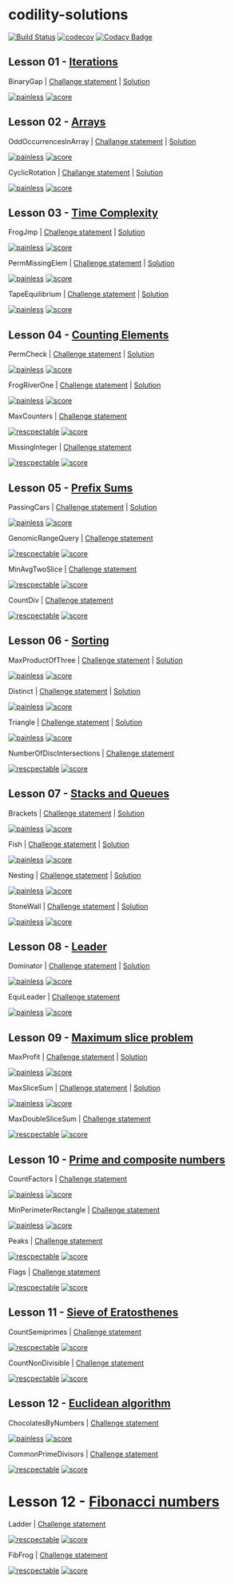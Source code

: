 # codility-solutions

[![Build Status](https://travis-ci.org/dev-11/codility-solutions.svg?branch=master)](https://travis-ci.org/dev-11/codility-solutions) [![codecov](https://codecov.io/gh/dev-11/codility-solutions/branch/master/graph/badge.svg)](https://codecov.io/gh/dev-11/codility-solutions) [![Codacy Badge](https://api.codacy.com/project/badge/Grade/8f50c983d55d42fda44c3832080e94fc)](https://www.codacy.com/manual/dev-11/codility-solutions?utm_source=github.com&amp;utm_medium=referral&amp;utm_content=dev-11/codility-solutions&amp;utm_campaign=Badge_Grade)

## Lesson 01 - [Iterations](https://codility.com/media/train/Iterations.pdf)

BinaryGap | [Challange statement](https://app.codility.com/programmers/lessons/1-iterations/binary_gap/) | [Solution](Solutions/Lesson_01/binary_gap.py)

[![painless](https://img.shields.io/badge/difficulty-painless-7FC1E3)](https://img.shields.io/badge/difficulty-painless-7FC1E3) [![score](https://img.shields.io/badge/score-100%25-brightgreen)](https://img.shields.io/badge/score-100%25-brightgreen) 

## Lesson 02 - [Arrays](https://codility.com/media/train/0-Arrays.pdf)

OddOccurrencesInArray | [Challange statement](https://app.codility.com/programmers/lessons/2-arrays/odd_occurrences_in_array/) | [Solution](Solutions/Lesson_02/odd_occurrences_in_array.py)

[![painless](https://img.shields.io/badge/difficulty-painless-7FC1E3)](https://img.shields.io/badge/difficulty-painless-7FC1E3) [![score](https://img.shields.io/badge/score-100%25-brightgreen)](https://img.shields.io/badge/score-100%25-brightgreen) 

CyclicRotation | [Challange statement](https://app.codility.com/programmers/lessons/2-arrays/cyclic_rotation/) | [Solution](Solutions/Lesson_02/cyclic_rotation.py)

[![painless](https://img.shields.io/badge/difficulty-painless-7FC1E3)](https://img.shields.io/badge/difficulty-painless-7FC1E3) [![score](https://img.shields.io/badge/score-100%25-brightgreen)](https://img.shields.io/badge/score-100%25-brightgreen) 

## Lesson 03 - [Time Complexity](https://codility.com/media/train/1-TimeComplexity.pdf)

FrogJmp | [Challenge statement](https://app.codility.com/programmers/lessons/3-time_complexity/frog_jmp/) | [Solution](Solutions/Lesson_03/frog_jmp.py)

[![painless](https://img.shields.io/badge/difficulty-painless-7FC1E3)](https://img.shields.io/badge/difficulty-painless-7FC1E3) [![score](https://img.shields.io/badge/score-100%25-brightgreen)](https://img.shields.io/badge/score-100%25-brightgreen) 

PermMissingElem | [Challenge statement](https://app.codility.com/programmers/lessons/3-time_complexity/perm_missing_elem/) | [Solution](Solutions/Lesson_03/perm_missing_elem.py)

[![painless](https://img.shields.io/badge/difficulty-painless-7FC1E3)](https://img.shields.io/badge/difficulty-painless-7FC1E3) [![score](https://img.shields.io/badge/score-100%25-brightgreen)](https://img.shields.io/badge/score-100%25-brightgreen) 

TapeEquilibrium  | [Challenge statement](https://app.codility.com/programmers/lessons/3-time_complexity/tape_equilibrium/) | [Solution](Solutions/Lesson_03/tape_equilibrium.py)

[![painless](https://img.shields.io/badge/difficulty-painless-7FC1E3)](https://img.shields.io/badge/difficulty-painless-7FC1E3) [![score](https://img.shields.io/badge/score-100%25-brightgreen)](https://img.shields.io/badge/score-100%25-brightgreen) 

## Lesson 04 - [Counting Elements](https://codility.com/media/train/2-CountingElements.pdf)

PermCheck | [Challenge statement](https://app.codility.com/programmers/lessons/4-counting_elements/perm_check/) | [Solution](Solutions/Lesson_04/perm_check.py)

[![painless](https://img.shields.io/badge/difficulty-painless-7FC1E3)](https://img.shields.io/badge/difficulty-painless-7FC1E3) [![score](https://img.shields.io/badge/score-100%25-brightgreen)](https://img.shields.io/badge/score-100%25-brightgreen) 

FrogRiverOne | [Challenge statement](https://app.codility.com/programmers/lessons/4-counting_elements/frog_river_one/) | [Solution](Solutions/Lesson_04/frog_river_one.py)

[![painless](https://img.shields.io/badge/difficulty-painless-7FC1E3)](https://img.shields.io/badge/difficulty-painless-7FC1E3) [![score](https://img.shields.io/badge/score-100%25-brightgreen)](https://img.shields.io/badge/score-100%25-brightgreen) 

MaxCounters | [Challenge statement](https://app.codility.com/programmers/lessons/4-counting_elements/max_counters/)

[![rescpectable](https://img.shields.io/badge/difficulty-rescpectable-5DC0C6)](https://img.shields.io/badge/difficulty-painless-7FC1E3) [![score](https://img.shields.io/badge/score-0%25-lightgrey)](https://img.shields.io/badge/score-0%25-lightgrey) 

MissingInteger | [Challenge statement](https://app.codility.com/programmers/lessons/4-counting_elements/missing_integer/)

[![rescpectable](https://img.shields.io/badge/difficulty-rescpectable-5DC0C6)](https://img.shields.io/badge/difficulty-painless-7FC1E3) [![score](https://img.shields.io/badge/score-0%25-lightgrey)](https://img.shields.io/badge/score-0%25-lightgrey) 

## Lesson 05 - [Prefix Sums](https://codility.com/media/train/3-PrefixSums.pdf)

PassingCars | [Challenge statement](https://app.codility.com/programmers/lessons/5-prefix_sums/passing_cars/) | [Solution](Solutions/Lesson_05/passing_cars.py)

[![painless](https://img.shields.io/badge/difficulty-painless-7FC1E3)](https://img.shields.io/badge/difficulty-painless-7FC1E3) [![score](https://img.shields.io/badge/score-100%25-brightgreen)](https://img.shields.io/badge/score-100%25-brightgreen) 

GenomicRangeQuery | [Challenge statement](https://app.codility.com/programmers/lessons/5-prefix_sums/genomic_range_query/)

[![rescpectable](https://img.shields.io/badge/difficulty-rescpectable-5DC0C6)](https://img.shields.io/badge/difficulty-painless-7FC1E3) [![score](https://img.shields.io/badge/score-0%25-lightgrey)](https://img.shields.io/badge/score-0%25-lightgrey) 

MinAvgTwoSlice | [Challenge statement](https://app.codility.com/programmers/lessons/5-prefix_sums/min_avg_two_slice/)

[![rescpectable](https://img.shields.io/badge/difficulty-rescpectable-5DC0C6)](https://img.shields.io/badge/difficulty-painless-7FC1E3) [![score](https://img.shields.io/badge/score-0%25-lightgrey)](https://img.shields.io/badge/score-0%25-lightgrey) 

CountDiv | [Challenge statement](https://app.codility.com/programmers/lessons/5-prefix_sums/count_div/)

[![rescpectable](https://img.shields.io/badge/difficulty-rescpectable-5DC0C6)](https://img.shields.io/badge/difficulty-painless-7FC1E3) [![score](https://img.shields.io/badge/score-0%25-lightgrey)](https://img.shields.io/badge/score-0%25-lightgrey) 

## Lesson 06 - [Sorting](https://codility.com/media/train/4-Sorting.pdf)

MaxProductOfThree | [Challenge statement](https://app.codility.com/programmers/lessons/6-sorting/max_product_of_three/) | [Solution](Solutions/Lesson_06/max_product_of_three.py)

[![painless](https://img.shields.io/badge/difficulty-painless-7FC1E3)](https://img.shields.io/badge/difficulty-painless-7FC1E3) [![score](https://img.shields.io/badge/score-100%25-brightgreen)](https://img.shields.io/badge/score-100%25-brightgreen) 

Distinct | [Challenge statement](https://app.codility.com/programmers/lessons/6-sorting/distinct/) | [Solution](Solutions/Lesson_06/distinct.py)

[![painless](https://img.shields.io/badge/difficulty-painless-7FC1E3)](https://img.shields.io/badge/difficulty-painless-7FC1E3) [![score](https://img.shields.io/badge/score-100%25-brightgreen)](https://img.shields.io/badge/score-100%25-brightgreen) 

Triangle | [Challenge statement](https://app.codility.com/programmers/lessons/6-sorting/triangle/) | [Solution](Solutions/Lesson_06/triangle.py)

[![painless](https://img.shields.io/badge/difficulty-painless-7FC1E3)](https://img.shields.io/badge/difficulty-painless-7FC1E3) [![score](https://img.shields.io/badge/score-100%25-brightgreen)](https://img.shields.io/badge/score-100%25-brightgreen) 

NumberOfDiscIntersections | [Challenge statement](https://app.codility.com/programmers/lessons/6-sorting/number_of_disc_intersections/)

[![rescpectable](https://img.shields.io/badge/difficulty-rescpectable-5DC0C6)](https://img.shields.io/badge/difficulty-painless-7FC1E3) [![score](https://img.shields.io/badge/score-0%25-lightgrey)](https://img.shields.io/badge/score-0%25-lightgrey) 

## Lesson 07 - [Stacks and Queues](https://codility.com/media/train/5-Stacks.pdf)

Brackets | [Challenge statement](https://app.codility.com/programmers/lessons/7-stacks_and_queues/brackets/) | [Solution](Solutions/Lesson_07/brackets.py)

[![painless](https://img.shields.io/badge/difficulty-painless-7FC1E3)](https://img.shields.io/badge/difficulty-painless-7FC1E3) [![score](https://img.shields.io/badge/score-100%25-brightgreen)](https://img.shields.io/badge/score-100%25-brightgreen) 

Fish | [Challenge statement](https://app.codility.com/programmers/lessons/7-stacks_and_queues/fish/) | [Solution](Solutions/Lesson_07/fish.py)

[![painless](https://img.shields.io/badge/difficulty-painless-7FC1E3)](https://img.shields.io/badge/difficulty-painless-7FC1E3) [![score](https://img.shields.io/badge/score-100%25-brightgreen)](https://img.shields.io/badge/score-100%25-brightgreen) 

Nesting | [Challenge statement](https://app.codility.com/programmers/lessons/7-stacks_and_queues/nesting/) | [Solution](Solutions/Lesson_07/nesting.py)

[![painless](https://img.shields.io/badge/difficulty-painless-7FC1E3)](https://img.shields.io/badge/difficulty-painless-7FC1E3) [![score](https://img.shields.io/badge/score-100%25-brightgreen)](https://img.shields.io/badge/score-100%25-brightgreen) 

StoneWall | [Challenge statement](https://app.codility.com/programmers/lessons/7-stacks_and_queues/stone_wall/) | [Solution](Solutions/Lesson_07/stone_wall.py)

[![painless](https://img.shields.io/badge/difficulty-painless-7FC1E3)](https://img.shields.io/badge/difficulty-painless-7FC1E3) [![score](https://img.shields.io/badge/score-100%25-brightgreen)](https://img.shields.io/badge/score-100%25-brightgreen) 

## Lesson 08 - [Leader](https://codility.com/media/train/6-Leader.pdf)

Dominator | [Challenge statement](https://app.codility.com/programmers/lessons/8-leader/dominator/) | [Solution](Solutions/Lesson_08/dominator.py)

[![painless](https://img.shields.io/badge/difficulty-painless-7FC1E3)](https://img.shields.io/badge/difficulty-painless-7FC1E3) [![score](https://img.shields.io/badge/score-100%25-brightgreen)](https://img.shields.io/badge/score-100%25-brightgreen) 

EquiLeader | [Challenge statement](https://app.codility.com/programmers/lessons/8-leader/equi_leader/)

[![painless](https://img.shields.io/badge/difficulty-painless-7FC1E3)](https://img.shields.io/badge/difficulty-painless-7FC1E3) [![score](https://img.shields.io/badge/score-0%25-lightgrey)](https://img.shields.io/badge/score-0%25-lightgrey) 

## Lesson 09 - [Maximum slice problem](https://codility.com/media/train/7-MaxSlice.pdf)

MaxProfit | [Challenge statement](https://app.codility.com/programmers/lessons/9-maximum_slice_problem/max_profit/) | [Solution](Solutions/Lesson_09/max_profit.py)

[![painless](https://img.shields.io/badge/difficulty-painless-7FC1E3)](https://img.shields.io/badge/difficulty-painless-7FC1E3) [![score](https://img.shields.io/badge/score-100%25-brightgreen)](https://img.shields.io/badge/score-100%25-brightgreen) 

MaxSliceSum | [Challenge statement](https://app.codility.com/programmers/lessons/9-maximum_slice_problem/max_slice_sum/) | [Solution](Solutions/Lesson_09/max_slice_sum.py)

[![painless](https://img.shields.io/badge/difficulty-painless-7FC1E3)](https://img.shields.io/badge/difficulty-painless-7FC1E3) [![score](https://img.shields.io/badge/score-100%25-brightgreen)](https://img.shields.io/badge/score-100%25-brightgreen) 

MaxDoubleSliceSum | [Challenge statement](https://app.codility.com/programmers/lessons/9-maximum_slice_problem/max_double_slice_sum/)

[![rescpectable](https://img.shields.io/badge/difficulty-rescpectable-5DC0C6)](https://img.shields.io/badge/difficulty-painless-7FC1E3) [![score](https://img.shields.io/badge/score-0%25-lightgrey)](https://img.shields.io/badge/score-0%25-lightgrey) 

## Lesson 10 - [Prime and composite numbers](https://codility.com/media/train/8-PrimeNumbers.pdf)

CountFactors | [Challenge statement](https://app.codility.com/programmers/lessons/10-prime_and_composite_numbers/count_factors/)

[![painless](https://img.shields.io/badge/difficulty-painless-7FC1E3)](https://img.shields.io/badge/difficulty-painless-7FC1E3) [![score](https://img.shields.io/badge/score-0%25-lightgrey)](https://img.shields.io/badge/score-0%25-lightgrey) 

MinPerimeterRectangle | [Challenge statement](https://app.codility.com/programmers/lessons/10-prime_and_composite_numbers/min_perimeter_rectangle/)

[![painless](https://img.shields.io/badge/difficulty-painless-7FC1E3)](https://img.shields.io/badge/difficulty-painless-7FC1E3) [![score](https://img.shields.io/badge/score-0%25-lightgrey)](https://img.shields.io/badge/score-0%25-lightgrey)

Peaks | [Challenge statement](https://app.codility.com/programmers/lessons/10-prime_and_composite_numbers/peaks/)

[![rescpectable](https://img.shields.io/badge/difficulty-rescpectable-5DC0C6)](https://img.shields.io/badge/difficulty-painless-7FC1E3) [![score](https://img.shields.io/badge/score-0%25-lightgrey)](https://img.shields.io/badge/score-0%25-lightgrey) 

Flags | [Challenge statement](https://app.codility.com/programmers/lessons/10-prime_and_composite_numbers/flags/)

[![rescpectable](https://img.shields.io/badge/difficulty-rescpectable-5DC0C6)](https://img.shields.io/badge/difficulty-painless-7FC1E3) [![score](https://img.shields.io/badge/score-0%25-lightgrey)](https://img.shields.io/badge/score-0%25-lightgrey) 

## Lesson 11 - [Sieve of Eratosthenes](https://codility.com/media/train/9-Sieve.pdf)

CountSemiprimes | [Challenge statement](https://app.codility.com/programmers/lessons/11-sieve_of_eratosthenes/count_semiprimes/)

[![rescpectable](https://img.shields.io/badge/difficulty-rescpectable-5DC0C6)](https://img.shields.io/badge/difficulty-painless-7FC1E3) [![score](https://img.shields.io/badge/score-0%25-lightgrey)](https://img.shields.io/badge/score-0%25-lightgrey) 

CountNonDivisible | [Challenge statement](https://app.codility.com/programmers/lessons/11-sieve_of_eratosthenes/count_non_divisible/)

[![rescpectable](https://img.shields.io/badge/difficulty-rescpectable-5DC0C6)](https://img.shields.io/badge/difficulty-painless-7FC1E3) [![score](https://img.shields.io/badge/score-0%25-lightgrey)](https://img.shields.io/badge/score-0%25-lightgrey) 

## Lesson 12 - [Euclidean algorithm](https://codility.com/media/train/10-Gcd.pdf)


ChocolatesByNumbers | [Challenge statement](https://app.codility.com/programmers/lessons/12-euclidean_algorithm/chocolates_by_numbers/)

[![painless](https://img.shields.io/badge/difficulty-painless-7FC1E3)](https://img.shields.io/badge/difficulty-painless-7FC1E3) [![score](https://img.shields.io/badge/score-0%25-lightgrey)](https://img.shields.io/badge/score-0%25-lightgrey) 

CommonPrimeDivisors | [Challenge statement](https://app.codility.com/programmers/lessons/12-euclidean_algorithm/common_prime_divisors/)

[![rescpectable](https://img.shields.io/badge/difficulty-rescpectable-5DC0C6)](https://img.shields.io/badge/difficulty-painless-7FC1E3) [![score](https://img.shields.io/badge/score-0%25-lightgrey)](https://img.shields.io/badge/score-0%25-lightgrey) 

# Lesson 12 - [Fibonacci numbers](https://codility.com/media/train/11-Fibonacci.pdf)

Ladder | [Challenge statement](https://app.codility.com/programmers/lessons/13-fibonacci_numbers/ladder/)

[![rescpectable](https://img.shields.io/badge/difficulty-rescpectable-5DC0C6)](https://img.shields.io/badge/difficulty-painless-7FC1E3) [![score](https://img.shields.io/badge/score-0%25-lightgrey)](https://img.shields.io/badge/score-0%25-lightgrey) 

FibFrog | [Challenge statement](https://app.codility.com/programmers/lessons/13-fibonacci_numbers/fib_frog/)

[![rescpectable](https://img.shields.io/badge/difficulty-rescpectable-5DC0C6)](https://img.shields.io/badge/difficulty-painless-7FC1E3) [![score](https://img.shields.io/badge/score-0%25-lightgrey)](https://img.shields.io/badge/score-0%25-lightgrey) 
